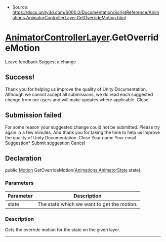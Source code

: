 * Source: https://docs.unity3d.com/6000.0/Documentation/ScriptReference/Animations.AnimatorControllerLayer.GetOverrideMotion.html

#  [AnimatorControllerLayer](https://docs.unity3d.com/6000.0/Documentation/ScriptReference/Animations.AnimatorControllerLayer.html).GetOverrideMotion
Leave feedback
Suggest a change
## Success!
Thank you for helping us improve the quality of Unity Documentation. Although we cannot accept all submissions, we do read each suggested change from our users and will make updates where applicable.
Close
## Submission failed
For some reason your suggested change could not be submitted. Please <a>try again</a> in a few minutes. And thank you for taking the time to help us improve the quality of Unity Documentation.
Close
Your name Your email Suggestion* Submit suggestion
Cancel
## Declaration
public [Motion](https://docs.unity3d.com/6000.0/Documentation/ScriptReference/Motion.html) GetOverrideMotion([Animations.AnimatorState](https://docs.unity3d.com/6000.0/Documentation/ScriptReference/Animations.AnimatorState.html) state); 
### Parameters
Parameter | Description  
---|---  
state | The state which we want to get the motion.  
### Description
Gets the override motion for the state on the given layer.
* * *
